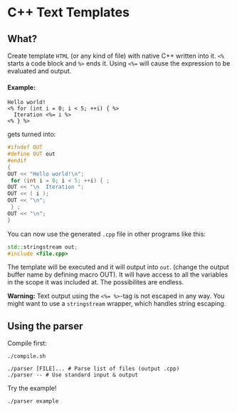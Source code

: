 # C++ Text Templates

## What?
Create template `HTML` (or any kind of file) with native C++ written into it.
`<%` starts a code block and `%>` ends it. Using `<%=` will cause the expression
to be evaluated and output.

#### Example:

```
Hello world!
<% for (int i = 0; i < 5; ++i) { %>
  Iteration <%= i %>
<% } %>
```

gets turned into:

```cpp
#ifndef OUT
#define OUT out
#endif
{
OUT << "Hello world!\n";
 for (int i = 0; i < 5; ++i) { ;
OUT << "\n  Iteration ";
OUT << ( i );
OUT << "\n";
 } ;
OUT << "\n";
}
```

You can now use the generated `.cpp` file in other programs like this:

```cpp
std::stringstream out;
#include <file.cpp>
```

The template will be executed and it will output into `out`. (change the output
buffer name by defining macro OUT).
It will have access to all the variables in the scope it was
included at. The possibilites are endless.

**Warning:** Text output using the `<%= %>`-tag is not escaped in any way. You
might want to use a `stringstream` wrapper, which handles string escaping.

## Using the parser

Compile first:
```
./compile.sh
```

```
./parser [FILE]... # Parse list of files (output .cpp)
./parser -- # Use standard input & output
```

Try the example!
```
./parser example
```
